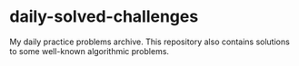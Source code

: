 # daily-solved-challenges
My daily practice problems archive. This repository also contains solutions to some well-known algorithmic problems.
